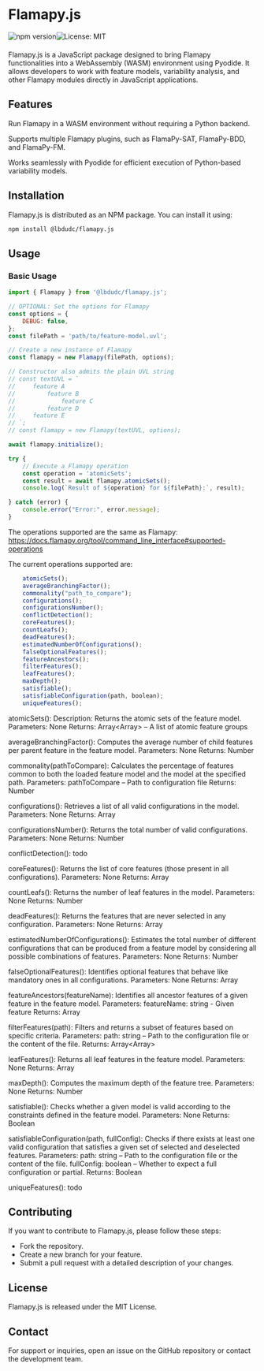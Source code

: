 # Flamapy.js

<div style="display:flex; margin-bottom: 20px;">
  <img src="https://img.shields.io/npm/v/@lbdudc/flamapy.js?&style=flat-square" alt="npm version">
  <img src="https://img.shields.io/badge/License-MIT-yellow.svg?&style=flat-square" alt="License: MIT">
</div>

Flamapy.js is a JavaScript package designed to bring Flamapy functionalities into a WebAssembly (WASM) environment using Pyodide. It allows developers to work with feature models, variability analysis, and other Flamapy modules directly in JavaScript applications.

## Features

Run Flamapy in a WASM environment without requiring a Python backend.

Supports multiple Flamapy plugins, such as FlamaPy-SAT, FlamaPy-BDD, and FlamaPy-FM.

Works seamlessly with Pyodide for efficient execution of Python-based variability models.

## Installation

Flamapy.js is distributed as an NPM package. You can install it using:

```bash
npm install @lbdudc/flamapy.js
```

## Usage

### Basic Usage

```javascript
import { Flamapy } from '@lbdudc/flamapy.js';

// OPTIONAL: Set the options for Flamapy
const options = {
    DEBUG: false,
};
const filePath = 'path/to/feature-model.uvl';

// Create a new instance of Flamapy
const flamapy = new Flamapy(filePath, options);

// Constructor also admits the plain UVL string
// const textUVL = `
//     feature A
//         feature B
//             feature C
//         feature D
//     feature E
// `;
// const flamapy = new Flamapy(textUVL, options);

await flamapy.initialize();

try {
    // Execute a Flamapy operation
    const operation = 'atomicSets';
    const result = await flamapy.atomicSets();
    console.log(`Result of ${operation} for ${filePath}:`, result);

} catch (error) {
    console.error("Error:", error.message);
}
```

The operations supported are the same as Flamapy:
<https://docs.flamapy.org/tool/command_line_interface#supported-operations>

The current operations supported are:

```javascript
    atomicSets();
    averageBranchingFactor();
    commonality("path_to_compare");
    configurations();
    configurationsNumber();
    conflictDetection();
    coreFeatures();
    countLeafs();
    deadFeatures();
    estimatedNumberOfConfigurations();
    falseOptionalFeatures();
    featureAncestors();
    filterFeatures();
    leafFeatures();
    maxDepth();
    satisfiable();
    satisfiableConfiguration(path, boolean);
    uniqueFeatures();
```

atomicSets(): Description: Returns the atomic sets of the feature model.
Parameters: None
Returns: Array<Array<string>> – A list of atomic feature groups

averageBranchingFactor(): Computes the average number of child features per parent feature in the feature model.
Parameters: None
Returns: Number

commonality(pathToCompare): Calculates the percentage of features common to both the loaded feature model and the model at the specified path.
Parameters: pathToCompare – Path to configuration file
Returns: Number 

configurations(): Retrieves a list of all valid configurations in the model.
Parameters: None
Returns: Array<Object> 

configurationsNumber(): Returns the total number of valid configurations.
Parameters: None
Returns: Number

conflictDetection(): todo

coreFeatures(): Returns the list of core features (those present in all configurations).
Parameters: None
Returns: Array<string>

countLeafs(): Returns the number of leaf features in the model.
Parameters: None
Returns: Number

deadFeatures(): Returns the features that are never selected in any configuration.
Parameters: None
Returns: Array<string>

estimatedNumberOfConfigurations(): Estimates the total number of different configurations that can be produced from a feature model by considering all possible combinations of features.
Parameters: None
Returns: Number

falseOptionalFeatures(): Identifies optional features that behave like mandatory ones in all configurations.
Parameters: None
Returns: Array<string>

featureAncestors(featureName):  Identifies all ancestor features of a given feature in the feature model. 
Parameters: featureName: string - Given feature
Returns: Array<string>

filterFeatures(path): Filters and returns a subset of features based on specific criteria.
Parameters: path: string – Path to the configuration file or the content of the file.
Returns: Array<Array<string>>

leafFeatures(): Returns all leaf features in the feature model. 
Parameters: None
Returns: Array<string>

maxDepth(): Computes the maximum depth of the feature tree.
Parameters: None
Returns: Number

satisfiable(): Checks whether a given model is valid according to the constraints defined in the feature model.
Parameters: None
Returns: Boolean

satisfiableConfiguration(path, fullConfig): Checks if there exists at least one valid configuration that satisfies a given set of selected and deselected features.
Parameters: path: string – Path to the configuration file or the content of the file.
            fullConfig: boolean – Whether to expect a full configuration or partial.
Returns: Boolean

uniqueFeatures(): todo

## Contributing

If you want to contribute to Flamapy.js, please follow these steps:

- Fork the repository.
- Create a new branch for your feature.
- Submit a pull request with a detailed description of your changes.

## License

Flamapy.js is released under the MIT License.

## Contact

For support or inquiries, open an issue on the GitHub repository or contact the development team.
